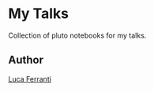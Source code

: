 # My Talks

Collection of pluto notebooks for my talks.

## Author

[Luca Ferranti](https://lucaferranti.github.io)